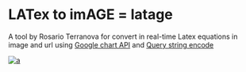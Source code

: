 # LATex to imAGE = latage

A tool by Rosario Terranova for convert in real-time Latex equations in image and url using <a href="https://developers.google.com/chart/infographics/docs/formulas">Google chart API</a> and <a href="https://developers.google.com/chart/interactive/docs/querylanguage">Query string encode

![a](https://chart.googleapis.com/chart?cht=tx&chl=%20%5Csqrt%7Bab%7D%20)
